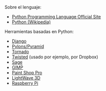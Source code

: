 Sobre el lenguaje:

-   [Python Programming Language Official Site](http://www.python.org/)
-   [Python (Wikipedia)](http://en.wikipedia.org/wiki/Python_(programming_language))

Herramientas basadas en Python:

-   [Django](https://www.djangoproject.com/)
-   [Pylons/Pyramid](http://www.pylonsproject.org/)
-   [Tornado](http://www.tornadoweb.org/)
-   [Twisted](http://twistedmatrix.com/trac/) (usado por ejemplo, por Dropbox)
-   [Sage](http://www.sagemath.org/)
-   [GIMP](http://www.gimp.org/)
-   [Paint Shop Pro](http://www.corel.com/corel/product/index.jsp?pid=prod4900067)
-   [LightWave 3D](https://www.lightwave3d.com/)
-   [Raspberry Pi](http://www.raspberrypi.org/)

